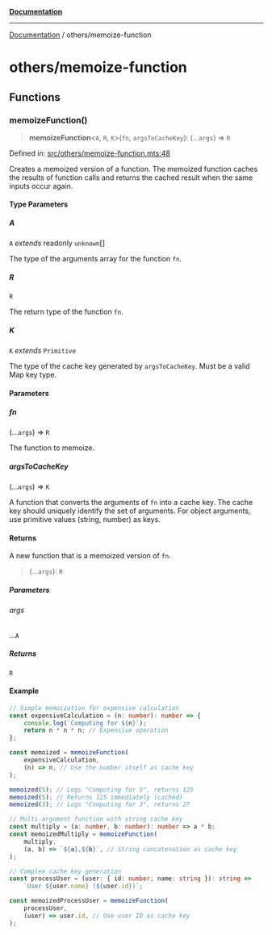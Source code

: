 [**Documentation**](../README.md)

---

[Documentation](../README.md) / others/memoize-function

# others/memoize-function

## Functions

### memoizeFunction()

> **memoizeFunction**\<`A`, `R`, `K`\>(`fn`, `argsToCacheKey`): (...`args`) => `R`

Defined in: [src/others/memoize-function.mts:48](https://github.com/noshiro-pf/ts-verified/blob/main/src/others/memoize-function.mts#L48)

Creates a memoized version of a function.
The memoized function caches the results of function calls and returns the cached result
when the same inputs occur again.

#### Type Parameters

##### A

`A` _extends_ readonly `unknown`[]

The type of the arguments array for the function `fn`.

##### R

`R`

The return type of the function `fn`.

##### K

`K` _extends_ `Primitive`

The type of the cache key generated by `argsToCacheKey`. Must be a valid Map key type.

#### Parameters

##### fn

(...`args`) => `R`

The function to memoize.

##### argsToCacheKey

(...`args`) => `K`

A function that converts the arguments of `fn` into a cache key.
The cache key should uniquely identify the set of arguments.
For object arguments, use primitive values (string, number) as keys.

#### Returns

A new function that is a memoized version of `fn`.

> (...`args`): `R`

##### Parameters

###### args

...`A`

##### Returns

`R`

#### Example

```typescript
// Simple memoization for expensive calculation
const expensiveCalculation = (n: number): number => {
    console.log(`Computing for ${n}`);
    return n * n * n; // Expensive operation
};

const memoized = memoizeFunction(
    expensiveCalculation,
    (n) => n, // Use the number itself as cache key
);

memoized(5); // Logs "Computing for 5", returns 125
memoized(5); // Returns 125 immediately (cached)
memoized(3); // Logs "Computing for 3", returns 27

// Multi-argument function with string cache key
const multiply = (a: number, b: number): number => a * b;
const memoizedMultiply = memoizeFunction(
    multiply,
    (a, b) => `${a},${b}`, // String concatenation as cache key
);

// Complex cache key generation
const processUser = (user: { id: number; name: string }): string =>
    `User ${user.name} (${user.id})`;

const memoizedProcessUser = memoizeFunction(
    processUser,
    (user) => user.id, // Use user ID as cache key
);
```
